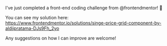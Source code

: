 I've just completed a front-end coding challenge from @frontendmentor! 🎉

You can see my solution here: https://www.frontendmentor.io/solutions/singe-price-grid-component-by-aldiipratama-DJs9Fh_2yo

Any suggestions on how I can improve are welcome!
